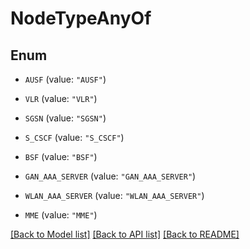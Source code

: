# NodeTypeAnyOf

## Enum


* `AUSF` (value: `"AUSF"`)

* `VLR` (value: `"VLR"`)

* `SGSN` (value: `"SGSN"`)

* `S_CSCF` (value: `"S_CSCF"`)

* `BSF` (value: `"BSF"`)

* `GAN_AAA_SERVER` (value: `"GAN_AAA_SERVER"`)

* `WLAN_AAA_SERVER` (value: `"WLAN_AAA_SERVER"`)

* `MME` (value: `"MME"`)


[[Back to Model list]](../README.md#documentation-for-models) [[Back to API list]](../README.md#documentation-for-api-endpoints) [[Back to README]](../README.md)


